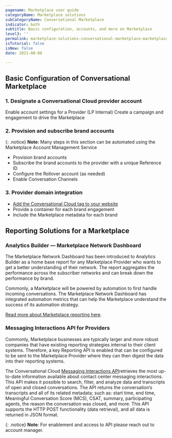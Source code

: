```yaml
---
pagename: Marketplace user guide
categoryName: Marketplace solutions
subCategoryName: Conversational Marketplace
indicator: both
subtitle: Basic configuration, accounts, and more on Marketplace
level3: ''
permalink: marketplace-solutions-conversational-marketplace-marketplace-user-guide.html
isTutorial: false
isNew: false
date: 2021-08-08 

---
```

## Basic Configuration of Conversational Marketplace 

### 1. Designate a Conversational Cloud provider account 

Enable account settings for a Provider (LP Internal)
Create a campaign and engagement to drive the Marketplace

### 2. Provision and subscribe brand accounts
{: .notice}
**Note**: Many steps in this section can be automated using the Marketplace Account Management Service

* Provision brand accounts 
* Subscribe the brand accounts to the provider with a unique Reference ID
* Configure the Rollover account (as needed)
* Enable Conversation Channels 

### 3. Provider domain integration 

* [Add the Conversational Cloud tag to your website ](/getting-started-add-the-liveperson-tag-to-your-website.html)
* Provide a container for each brand engagement 
* Include the Marketplace metadata for each brand 

## Reporting Solutions for a Marketplace 
### Analytics Builder — Marketplace Network Dashboard

The Marketplace Network Dashboard has been introduced to Analytics Builder as a home base report for any Marketplace Provider who wants to get a better understanding of their network.  The report aggregates the performance across the subscriber networks and can break down the performance by brand.  

Commonly, a Marketplace will be powered by automation to first handle incoming conversations. The Marketplace Network Dashboard has integrated automation metrics that can help the Marketplace understand the success of its automation strategy. 

[Read more about Marketplace reporting here](/marketplace-solutions-conversational-marketplace-marketplace-reporting.html). 

### Messaging Interactions API for Providers

Commonly, Marketplace businesses are typically larger and more robust companies that have existing reporting strategies internal to their client systems. Therefore, a key Reporting API is enabled that can be configured to be sent to the Marketplace Provider where they can then digest the data into their reporting systems.  

The Conversational Cloud [Messaging Interactions API](/https://developers.liveperson.com/messaging-interactions-api-overview.html)retrieves the most up-to-date information available about contact center messaging interactions. This API makes it possible to search, filter, and analyze data and transcripts of open and closed conversations. The API returns the conversation’s transcripts and all of its related metadata; such as: start time, end time, Meaningful Conversation Score (MCS), CSAT, summary, participating agents, the reason the conversation was closed, and more. This API supports the HTTP POST functionality (data retrieval), and all data is returned in JSON format.

{: .notice}
**Note**: For enablement and access to API please reach out to account manager.

